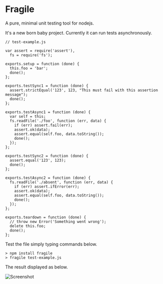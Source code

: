 Fragile
=======

A pure, minimal unit testing tool for nodejs.

It's a new born baby project. Currently it can run tests asynchronously.

	// test-example.js

	var assert = require('assert'),
	  fs = require('fs');

	exports.setup = function (done) {
	  this.foo = 'bar';
	  done();
	};

	exports.testSync1 = function (done) {
	  assert.strictEqual('123', 123, "This must fail with this assertion message");
	  done();
	};

	exports.testAsync1 = function (done) {
	  var self = this;
	  fs.readFile('./foo', function (err, data) {
	    if (err) assert.fail(err);
	    assert.ok(data);
	    assert.equal(self.foo, data.toString());
	    done();
	  });
	};

	exports.testSync2 = function (done) {
	  assert.equal('123', 123);
	  done();
	};

	exports.testAsync2 = function (done) {
	  fs.readFile('./absent', function (err, data) {
	    if (err) assert.ifError(err);
	    assert.ok(data);
	    assert.equal(self.foo, data.toString());
	    done();
	  });
	};

	exports.teardown = function (done) {
	  // throw new Error('Something went wrong');
	  delete this.foo;
	  done();
	};


Test the file simply typing commands below.

	> npm install fragile
	> fragile test-example.js

The result displayed as below.

![Screenshot](http://kadirpekel.com/fragile.png)



